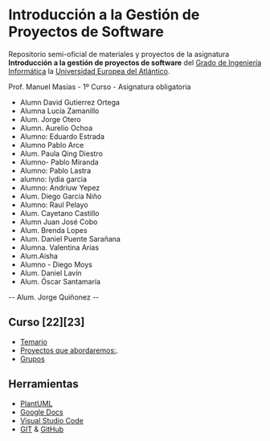 # Introducción a la Gestión de Proyectos de Software 

Repositorio semi-oficial de materiales y proyectos de la asignatura **Introducción a la gestión de proyectos de software** del [Grado de Ingeniería Informática](https://www.uneatlantico.es/escuela-politecnica-superior/estudios-grado-oficial-en-ingenieria-informatica) la [Universidad Europea del Atlántico](https://www.uneatlantico.es). 

Prof. Manuel Masías - 1º Curso - Asignatura obligatoria

- Alumn David Gutierrez Ortega
- Alumna Lucía Zamanillo
- Alum. Jorge Otero
- Alumn. Aurelio Ochoa
- Alumno: Eduardo Estrada 
- Alumno Pablo Arce
- Alum. Paula Qing Diestro
- Alumno- Pablo Miranda
- Alumno: Pablo Lastra
- alumno: lydia garcia
- Alumno: Andriuw Yepez
- Alum. Diego García Niño
- Alumno: Raul Pelayo
- Alum. Cayetano Castillo
- Alumn Juan José Cobo
- Alum. Brenda Lopes
- Alum. Daniel Puente Sarañana 
- Alumna. Valentina Arias 
- Alum.Aisha
- Alumno - Diego Moys
- Alum. Daniel Lavín 
- Alum. Óscar Santamaría 

-- Alum. Jorge Quiñonez --

## Curso [22][23]
 
* [Temario](docs/temario.md)
* [Proyectos que abordaremos:](docs/proyectos.md).
* [Grupos](docs/grupos.md)

## Herramientas

* [PlantUML](https://plantuml.com/es/)
* [Google Docs](https://drive.google.com/drive/u/0/my-drive)
* [Visual Studio Code](https://code.visualstudio.com/)
* [GIT](https://git-scm.com/) & [GitHub](https://github.com/)
